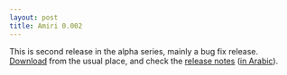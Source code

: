 ```yaml
---
layout: post
title: Amiri 0.002
---
```

This is second release in the alpha series, mainly a bug fix release. [Download](https://sourceforge.net/projects/amiri/files) from the usual place, and check the [release notes](http://amiri.git.sourceforge.net/git/gitweb.cgi?p=amiri/amiri;a=blob;f=NEWS;h=18cbfcbd3d3396fbd8195b1ccbf4cef1a09ca8e6;hb=HEAD) ([in Arabic](http://amiri.git.sourceforge.net/git/gitweb.cgi?p=amiri/amiri;a=blob;f=NEWS.ar;h=47513c719ee073fa71649716709aecd1aba6a88d;hb=HEAD)).
